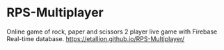 # RPS-Multiplayer
Online game of rock, paper and scissors 2 player live game with Firebase Real-time database.
https://etallion.github.io/RPS-Multiplayer/
